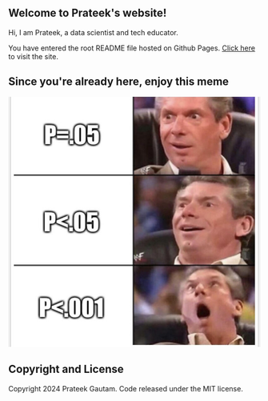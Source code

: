 
## Welcome to Prateek's website!

<p>Hi, I am Prateek, a data scientist and tech educator. </p>
<p>You have entered the root README file hosted on Github Pages. <a href = "https://analyst-g.github.io/dist/index.html" > Click here </a> to visit the site.</p>

## Since you're already here, enjoy this meme
<img src ="meme.jpg">

## Copyright and License

Copyright 2024 Prateek Gautam. Code released under the MIT license.
